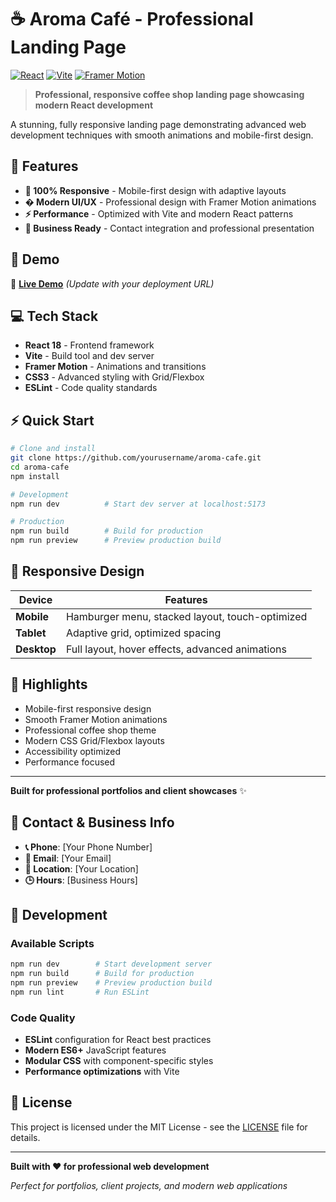 # ☕ Aroma Café - Professional Landing Page

[![React](https://img.shields.io/badge/React-18.3.1-blue?logo=react&logoColor=white)](https://reactjs.org/)
[![Vite](https://img.shields.io/badge/Vite-7.0.4-646CFF?logo=vite&logoColor=white)](https://vitejs.dev/)
[![Framer Motion](https://img.shields.io/badge/Framer%20Motion-11.11.17-black?logo=framer&logoColor=white)](https://www.framer.com/motion/)

> **Professional, responsive coffee shop landing page showcasing modern React development**

A stunning, fully responsive landing page demonstrating advanced web development techniques with smooth animations and mobile-first design.

## 🌟 Features

- **📱 100% Responsive** - Mobile-first design with adaptive layouts
- **� Modern UI/UX** - Professional design with Framer Motion animations
- **⚡ Performance** - Optimized with Vite and modern React patterns
- **🎯 Business Ready** - Contact integration and professional presentation

## 🚀 Demo

🔗 **[Live Demo](https://your-demo-url.netlify.app)** *(Update with your deployment URL)*

## 💻 Tech Stack

- **React 18** - Frontend framework
- **Vite** - Build tool and dev server  
- **Framer Motion** - Animations and transitions
- **CSS3** - Advanced styling with Grid/Flexbox
- **ESLint** - Code quality standards

## ⚡ Quick Start

```bash
# Clone and install
git clone https://github.com/yourusername/aroma-cafe.git
cd aroma-cafe
npm install

# Development
npm run dev          # Start dev server at localhost:5173

# Production
npm run build        # Build for production
npm run preview      # Preview production build
```

## 📱 Responsive Design

| Device | Features |
|--------|----------|
| **Mobile** | Hamburger menu, stacked layout, touch-optimized |
| **Tablet** | Adaptive grid, optimized spacing |
| **Desktop** | Full layout, hover effects, advanced animations |

## 🎨 Highlights

- Mobile-first responsive design
- Smooth Framer Motion animations
- Professional coffee shop theme
- Modern CSS Grid/Flexbox layouts
- Accessibility optimized
- Performance focused

---

**Built for professional portfolios and client showcases** ✨

## 📧 Contact & Business Info

- **📞 Phone**: [Your Phone Number]
- **📧 Email**: [Your Email]
- **📍 Location**: [Your Location]
- **🕒 Hours**: [Business Hours]

## 🔧 Development

### Available Scripts

```bash
npm run dev        # Start development server
npm run build      # Build for production
npm run preview    # Preview production build
npm run lint       # Run ESLint
```

### Code Quality

- **ESLint** configuration for React best practices
- **Modern ES6+** JavaScript features
- **Modular CSS** with component-specific styles
- **Performance optimizations** with Vite

## 📄 License

This project is licensed under the MIT License - see the [LICENSE](LICENSE) file for details.

---

**Built with ❤️ for professional web development**

*Perfect for portfolios, client projects, and modern web applications*
